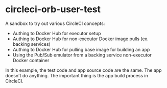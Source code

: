# circleci-orb-user-test

A sandbox to try out various CircleCI concepts:

- Authing to Docker Hub for executor setup
- Authing to Docker Hub for non-executor Docker image pulls (ex. backing services)
- Authing to Docker Hub for pulling base image for building an app
- Using the Pub/Sub emulator from a backing service non-executor Docker container

In this example, the test code and app source code are the same. The app doesn't do anything. The important thing is the app build process in CircleCI.
